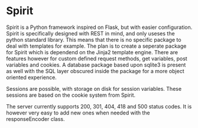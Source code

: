 # Spirit

Spirit is a Python framework inspired on Flask, but with easier configuration.
Spirit is specifically designed with REST in mind, and only useses the python standard library.
This means that there is no specific package to deal with templates for example. The plan is to create a seperate package for Spirit which is dependend on the Jinja2 template engine.
There are features however for custom defined request methods, get variables, post variables and cookies. A database package based upon sqlite3 is present as well with the SQL layer obscured inside the package for a more object oriented experience.

Sessions are possible, with storage on disk for session variables. These sessions are based on the cookie system from Spirit.

The server currently supports 200, 301, 404, 418 and 500 status codes. It is however very easy to add new ones when needed with the responseEncoder class.
